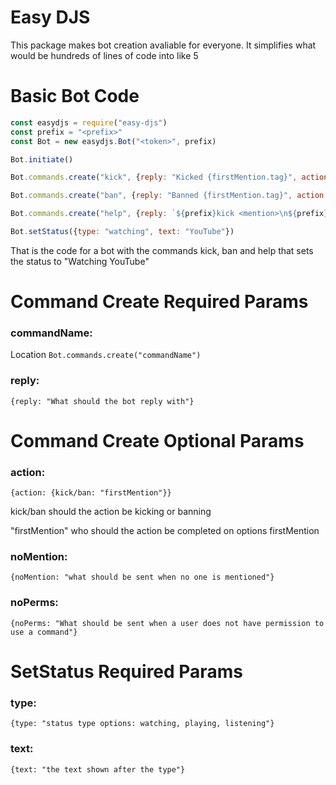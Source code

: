 # Easy DJS
This package makes bot creation avaliable for everyone. It simplifies what would be hundreds of lines of code into like 5

# Basic Bot Code
```js
const easydjs = require("easy-djs")
const prefix = "<prefix>"
const Bot = new easydjs.Bot("<token>", prefix)

Bot.initiate()

Bot.commands.create("kick", {reply: "Kicked {firstMention.tag}", action: {kick: "firstMention"}})

Bot.commands.create("ban", {reply: "Banned {firstMention.tag}", action: {ban: "firstMention"}})

Bot.commands.create("help", {reply: `${prefix}kick <mention>\n${prefix}ban <mention>\n${prefix}help`})

Bot.setStatus({type: "watching", text: "YouTube"})
```
That is the code for a bot with the commands kick, ban and help that sets the status to "Watching YouTube"

# Command Create Required Params

### commandName: 
Location ```Bot.commands.create("commandName")```

### reply: 
```{reply: "What should the bot reply with"}```

# Command Create Optional Params

### action:
```
{action: {kick/ban: "firstMention"}}
```
kick/ban should the action be kicking or banning

"firstMention" who should the action be completed on options firstMention

### noMention:
```
{noMention: "what should be sent when no one is mentioned"}
```

### noPerms:
```
{noPerms: "What should be sent when a user does not have permission to use a command"}
```

# SetStatus Required Params

### type:
```
{type: "status type options: watching, playing, listening"}
```

### text:
```
{text: "the text shown after the type"}
```
